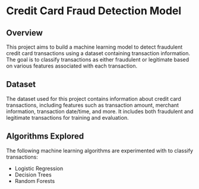 # Credit Card Fraud Detection Model

## Overview
This project aims to build a machine learning model to detect fraudulent credit card transactions using a dataset containing transaction information. The goal is to classify transactions as either fraudulent or legitimate based on various features associated with each transaction.

## Dataset
The dataset used for this project contains information about credit card transactions, including features such as transaction amount, merchant information, transaction date/time, and more. It includes both fraudulent and legitimate transactions for training and evaluation.

## Algorithms Explored
The following machine learning algorithms are experimented with to classify transactions:
- Logistic Regression
- Decision Trees
- Random Forests
  

